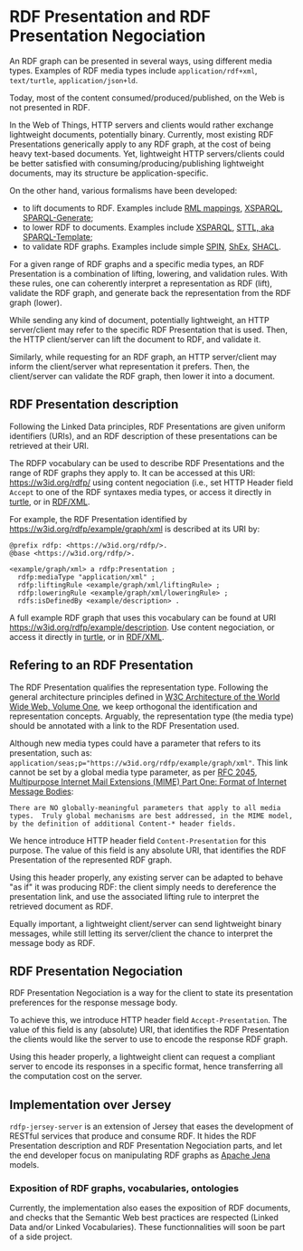 # RDF Presentation and RDF Presentation Negociation

An RDF graph can be presented in several ways, using different media types. Examples of RDF media types include `application/rdf+xml`, `text/turtle`, `application/json+ld`.

Today, most of the content consumed/produced/published, on the Web is not presented in RDF. 

In the Web of Things, HTTP servers and clients would rather exchange lightweight documents, potentially binary. 
Currently, most existing RDF Presentations generically apply to any RDF graph, at the cost of being heavy text-based documents.
Yet, lightweight HTTP servers/clients could be better satisfied with consuming/producing/publishing lightweight documents, may its structure be application-specific.

On the other hand, various formalisms have been developed:

- to lift documents to RDF. Examples include [RML mappings](http://rml.io), [XSPARQL](http://xsparql.deri.org/), [SPARQL-Generate](http://w3id.org/sparql-generate/);
- to lower RDF to documents. Examples include [XSPARQL](http://xsparql.deri.org/), [STTL, aka SPARQL-Template](https://ns.inria.fr/sparql-template/);
- to validate RDF graphs. Examples include simple [SPIN](http://spinrdf.org/), [ShEx](http://shexspec.github.io), [SHACL](https://www.w3.org/TR/shacl/). 

For a given range of RDF graphs and a specific media types, an RDF Presentation is a combination of lifting, lowering, and validation rules. With these rules, one can coherently interpret a representation as RDF (lift), validate the RDF graph, and generate back the representation from the RDF graph (lower).

While sending any kind of document, potentially lightweight, an HTTP server/client may refer to the specific RDF Presentation that is used. Then, the HTTP client/server can lift the document to RDF, and validate it.

Similarly, while requesting for an RDF graph, an HTTP server/client may inform the client/server what representation it prefers. Then, the client/server can validate the RDF graph, then lower it into a document.

## RDF Presentation description 

Following the Linked Data principles, RDF Presentations are given uniform identifiers (URIs), and an RDF description of these presentations can be retrieved at their URI.

The RDFP vocabulary can be used to describe RDF Presentations and the range of RDF graphs they apply to. It can be accessed at this URI: https://w3id.org/rdfp/ using content negociation (i.e., set HTTP Header field `Accept` to one of the RDF syntaxes media types, or access it directly in [turtle](.ttl), or in [RDF/XML](.rdf).

For example, the RDF Presentation identified by https://w3id.org/rdfp/example/graph/xml is described at its URI by:

```
@prefix rdfp: <https://w3id.org/rdfp/>.
@base <https://w3id.org/rdfp/>.

<example/graph/xml> a rdfp:Presentation ;
  rdfp:mediaType "application/xml" ; 
  rdfp:liftingRule <example/graph/xml/liftingRule> ;
  rdfp:loweringRule <example/graph/xml/loweringRule> ;
  rdfs:isDefinedBy <example/description> .
```

A full example RDF graph that uses this vocabulary can be found at URI https://w3id.org/rdfp/example/description. Use content negociation, or access it directly in [turtle](https://w3id.org/rdfp/example/description.ttl), or in [RDF/XML](https://w3id.org/rdfp/example/description.rdf).


## Refering to an RDF Presentation

The RDF Presentation qualifies the representation type. Following the general architecture principles defined in [W3C Architecture of the World Wide Web, Volume One](https://www.w3.org/TR/2004/REC-webarch-20041215/), we keep orthogonal the identification and representation concepts. Arguably, the representation type (the media type) should be annotated with a link to the RDF Presentation used. 

Although new media types could have a parameter that refers to its presentation, such as: `application/seas;p="https://w3id.org/rdfp/example/graph/xml"`. 
This link cannot be set by a global media type parameter, as per [RFC 2045, Multipurpose Internet Mail Extensions (MIME) Part One: Format of Internet Message Bodies](https://tools.ietf.org/html/rfc2045):

```
There are NO globally-meaningful parameters that apply to all media types.  Truly global mechanisms are best addressed, in the MIME model, by the definition of additional Content-* header fields.
```

We hence introduce HTTP header field `Content-Presentation` for this purpose. The value of this field is any absolute URI, that identifies the RDF Presentation of the represented RDF graph. 

Using this header properly, any existing server can be adapted to behave "as if" it was producing RDF: the client simply needs to dereference the presentation link, and use the associated lifting rule to interpret the retrieved document as RDF.

Equally important, a lightweight client/server can send lightweight binary messages, while still letting its server/client the chance to interpret the message body as RDF.


## RDF Presentation Negociation

RDF Presentation Negociation is a way for the client to state its presentation preferences for the response message body. 

To achieve this, we introduce HTTP header field `Accept-Presentation`.  The value of this field is any (absolute) URI, that identifies the RDF Presentation the clients would like the server to use to encode the response RDF graph. 

Using this header properly, a lightweight client can request a compliant server to encode its responses in a specific format, hence transferring all the computation cost on the server.


## Implementation over Jersey

`rdfp-jersey-server` is an extension of Jersey that eases the development of RESTful services that produce and consume RDF. It hides the RDF Presentation description and RDF Presentation Negociation parts, and let the end developer focus on manipulating RDF graphs as [Apache Jena](http://jena.apache.org/) models.

### Exposition of RDF graphs, vocabularies, ontologies

Currently, the implementation also eases the exposition of RDF documents, and checks that the Semantic Web best practices are respected (Linked Data and/or Linked Vocabularies). These functionnalities will soon be part of a side project.

